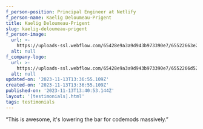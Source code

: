 ```yaml
---
f_person-position: Principal Engineer at Netlify
f_person-name: Kaelig Deloumeau-Prigent
title: Kaelig Deloumeau-Prigent
slug: kaelig-deloumeau-prigent
f_person-image:
  url: >-
    https://uploads-ssl.webflow.com/65428e9a3a9d943b973390e7/65522663e25cf55fe3b2dd52_kaulig-deloumeau.jpeg
  alt: null
f_company-logo:
  url: >-
    https://uploads-ssl.webflow.com/65428e9a3a9d943b973390e7/6552266d52c3b255488b53af_netlify-logo.png
  alt: null
updated-on: '2023-11-13T13:36:55.109Z'
created-on: '2023-11-13T13:36:55.109Z'
published-on: '2023-11-13T13:40:53.144Z'
layout: '[testimonials].html'
tags: testimonials
---
```


“This is awesome, it's lowering the bar for codemods massively.”
